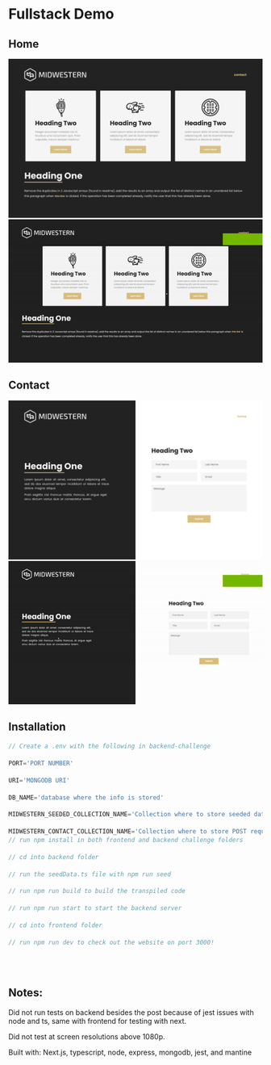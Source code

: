 # Fullstack Demo
## Home
![Home](/screenshots/Home.png)
![Home Example](screenshots/Home_Example.gif)
## Contact
![Contact](/screenshots/Contact.png)
![Contact Example](/screenshots/Contact_Example.gif)



## Installation

```javascript
// Create a .env with the following in backend-challenge

PORT='PORT NUMBER'

URI='MONGODB URI'

DB_NAME='database where the info is stored'

MIDWESTERN_SEEDED_COLLECTION_NAME='Collection where to store seeded data for lorem paragraphs'

MIDWESTERN_CONTACT_COLLECTION_NAME='Collection where to store POST request data'
// run npm install in both frontend and backend challenge folders

// cd into backend folder

// run the seedData.ts file with npm run seed

// run npm run build to build the transpiled code

// run npm run start to start the backend server

// cd into frontend folder

// run npm run dev to check out the website on port 3000!





```

## Notes: 
Did not run tests on backend besides the post because of jest issues with node and ts, same with frontend for testing with next.

Did not test at screen resolutions above 1080p.

Built with: Next.js, typescript, node, express, mongodb, jest,  and mantine 